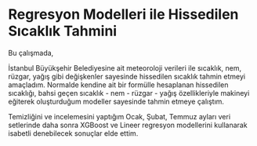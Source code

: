 # Regresyon Modelleri ile Hissedilen Sıcaklık Tahmini


Bu çalışmada,


   İstanbul Büyükşehir Belediyesine ait meteoroloji verileri ile sıcaklık, nem, rüzgar, yağış gibi değişkenler sayesinde hissedilen sıcaklık tahmin etmeyi amaçladım. Normalde kendine ait bir formülle hesaplanan hissedilen sıcaklığı, bahsi geçen sıcaklık - nem - rüzgar - yağış özellikleriyle makineyi eğiterek oluşturduğum modeller sayesinde tahmin etmeye çalıştım.
   
   Temizliğini ve incelemesini yaptığım Ocak, Şubat, Temmuz ayları veri setlerinde daha sonra XGBoost ve Lineer regresyon modellerini kullanarak isabetli denebilecek sonuçlar elde ettim.
   

